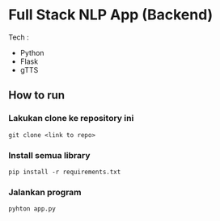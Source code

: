 # Full Stack NLP App (Backend)

Tech :
- Python
- Flask
- gTTS

## How to run

### Lakukan clone ke repository ini

```
git clone <link to repo>
```

### Install semua library

```
pip install -r requirements.txt
```

### Jalankan program

```
pyhton app.py
```
